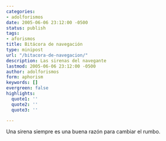 ```yaml
---
categories:
- adolforismos
date: 2005-06-06 23:12:00 -0500
status: publish
tags:
- aforismos
title: Bitácora de navegación
type: minipost
url: "/bitacora-de-navegacion/"
description: Las sirenas del navegante
lastmod: 2005-06-06 23:12:00 -0500
author: adolforismos
form: aphorism
keywords: []
evergreen: false
highlights:
  quote1: ''
  quote2: ''
  quote3: ''

---
```

Una sirena siempre es una buena razón para cambiar el rumbo.
